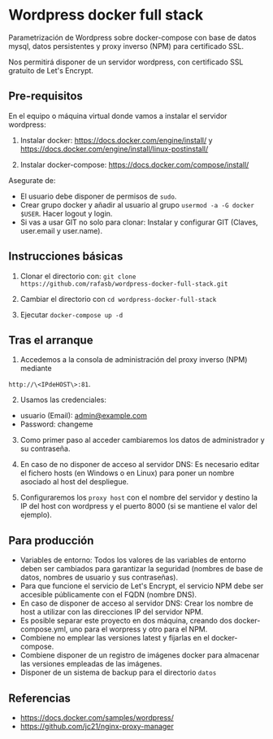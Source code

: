 # Wordpress docker full stack
Parametrización de Wordpress sobre docker-compose con base de datos mysql, datos persistentes y proxy inverso (NPM) para certificado SSL.

Nos permitirá disponer de un servidor wordpress, con certificado SSL gratuito de Let's Encrypt. 

## Pre-requisitos

En el equipo o máquina virtual donde vamos a instalar el servidor wordpress:

1) Instalar docker: https://docs.docker.com/engine/install/ y https://docs.docker.com/engine/install/linux-postinstall/ 

2) Instalar docker-compose: https://docs.docker.com/compose/install/

Asegurate de:
* El usuario debe disponer de permisos de `sudo`.
* Crear grupo docker y añadir al usuario al grupo `usermod -a -G docker $USER`. Hacer logout y login.
* Si vas a usar GIT no solo para clonar: Instalar y configurar GIT (Claves, user.email y user.name). 

## Instrucciones básicas

1) Clonar el directorio con: `git clone https://github.com/rafasb/wordpress-docker-full-stack.git`

2) Cambiar el directorio con `cd wordpress-docker-full-stack`

3) Ejecutar `docker-compose up -d`

## Tras el arranque

1) Accedemos a la consola de administración del proxy inverso (NPM) mediante 

`http://\<IPdeHOST\>:81`.

2) Usamos las credenciales:
* usuario (Email): admin@example.com    
* Password: changeme

3) Como primer paso al acceder cambiaremos los datos de administrador y su contraseña.

4) En caso de no disponer de acceso al servidor DNS: Es necesario editar el fichero hosts (en Windows o en Linux) para poner un nombre asociado al host del despliegue. 

5) Configuraremos los `proxy host` con el nombre del servidor y destino la IP del host con wordpress y el puerto 8000 (si se mantiene el valor del ejemplo).

## Para producción

* Variables de entorno:
    Todos los valores de las variables de entorno deben ser cambiados para garantizar la seguridad (nombres de base de datos, nombres de usuario y sus contraseñas).
* Para que funcione el servicio de Let's Encrypt, el servicio NPM debe ser accesible públicamente con el FQDN (nombre DNS).
* En caso de disponer de acceso al servidor DNS: Crear los nombre de host a utilizar con las direcciones IP del servidor NPM.
* Es posible separar este proyecto en dos máquina, creando dos docker-compose.yml, uno para el worpress y otro para el NPM.
* Combiene no emplear las versiones latest y fijarlas en el docker-compose.
* Combiene disponer de un registro de imágenes docker para almacenar las versiones empleadas de las imágenes.
* Disponer de un sistema de backup para el directorio `datos`

## Referencias

* https://docs.docker.com/samples/wordpress/
* https://github.com/jc21/nginx-proxy-manager